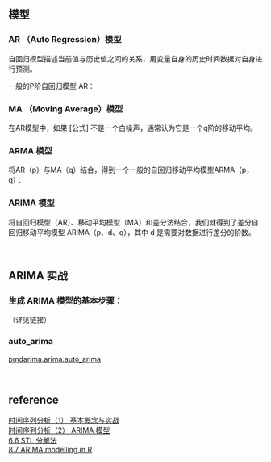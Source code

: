 ## 模型
### AR （Auto Regression）模型
自回归模型描述当前值与历史值之间的关系，用变量自身的历史时间数据对自身进行预测。

一般的P阶自回归模型 AR：
### MA （Moving Average）模型
在AR模型中，如果 [公式] 不是一个白噪声，通常认为它是一个q阶的移动平均。
### ARMA 模型
将AR（p）与MA（q）结合，得到一个一般的自回归移动平均模型ARMA（p，q）：
### ARIMA 模型
将自回归模型（AR）、移动平均模型（MA）和差分法结合，我们就得到了差分自回归移动平均模型 ARIMA（p、d、q），其中 d 是需要对数据进行差分的阶数。

&nbsp;
## ARIMA 实战
### 生成 ARIMA 模型的基本步骤：
（详见链接）
### auto_arima
[pmdarima.arima.auto_arima](https://alkaline-ml.com/pmdarima/modules/generated/pmdarima.arima.auto_arima.html)

&nbsp;
## reference
[时间序列分析（1） 基本概念与实战](https://zhuanlan.zhihu.com/p/60023855)  
[时间序列分析（2） ARIMA 模型](https://zhuanlan.zhihu.com/p/60648709)  
[6.6 STL 分解法](https://otexts.com/fppcn/stl.html)   
[8.7 ARIMA modelling in R](https://otexts.com/fpp2/arima-r.html)
